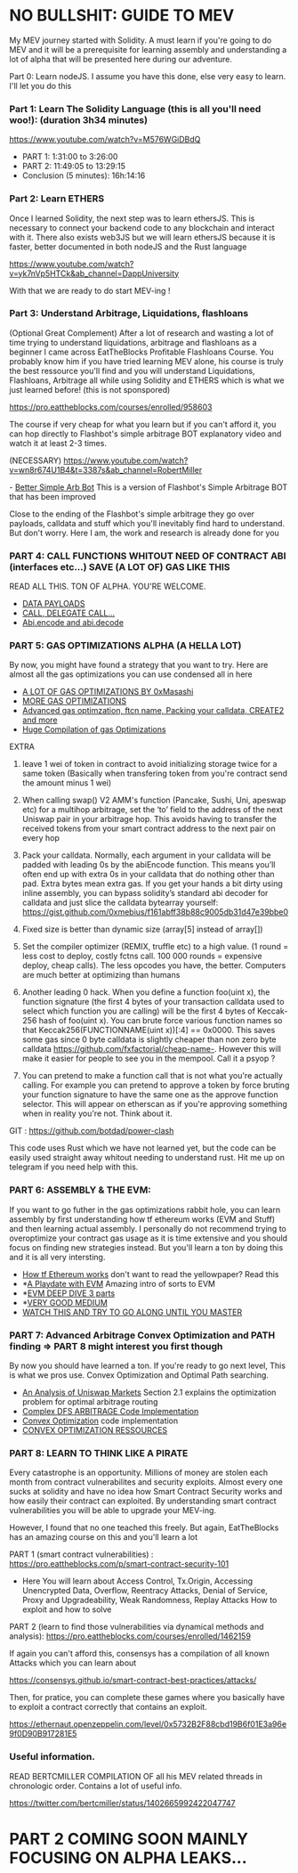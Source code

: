 # NO BULLSHIT: GUIDE TO MEV

My MEV journey started with Solidity. A must learn if you're going to do MEV and it will be a prerequisite for learning assembly and understanding a lot of alpha that will be presented here during our adventure.

 Part 0: Learn nodeJS. I assume you have this done, else very easy to learn. I'll let you do this

 ### Part 1: Learn The Solidity Language (this is all you'll need woo!): (duration 3h34 minutes)
 https://www.youtube.com/watch?v=M576WGiDBdQ
 - PART 1: 1:31:00 to 3:26:00
 - PART 2: 11:49:05 to 13:29:15
 - Conclusion (5 minutes): 16h:14:16
 
 
 ### Part 2: Learn ETHERS 
 
Once I learned Solidity, the next step was to learn ethersJS. This is necessary to connect your backend code to any blockchain and interact with it. There also exists web3JS but we will learn ethersJS because it is faster, better documented in both nodeJS and the Rust language
 
 https://www.youtube.com/watch?v=yk7nVp5HTCk&ab_channel=DappUniversity
 
 With that we are ready to do start MEV-ing !
 
 ### Part 3: Understand Arbitrage, Liquidations, flashloans
 
(Optional Great Complement) After a lot of research and wasting a lot of time trying to understand liquidations, arbitrage and flashloans as a beginner I came across EatTheBlocks Profitable Flashloans Course. You probably know him if you have tried learning MEV alone, his course is truly the best ressource you'll find and you will understand Liquidations, Flashloans, Arbitrage all while using Solidity and ETHERS which is what we just learned before! (this is not sponspored)
 
 https://pro.eattheblocks.com/courses/enrolled/958603

The course if very cheap for what you learn but if you can't afford it, you can hop directly to Flashbot's simple arbitrage BOT explanatory video and watch it at least 2-3 times. 

(NECESSARY) https://www.youtube.com/watch?v=wn8r674U1B4&t=3387s&ab_channel=RobertMiller 

- [Better Simple Arb Bot](https://github.com/jacksonConrad/better-simple-arbitrage) This is a version of Flashbot's Simple Arbitrage BOT that has been improved


Close to the ending of the Flashbot's simple arbitrage they go over payloads, calldata and stuff which you'll inevitably find hard to understand. But don't worry. Here I am, the work and research is already done for you

### PART 4: CALL FUNCTIONS WHITOUT NEED OF CONTRACT ABI (interfaces etc...) SAVE (A LOT OF) GAS LIKE THIS

READ ALL THIS. TON OF ALPHA. YOU'RE WELCOME. 

- [DATA PAYLOADS](https://medium.com/swlh/understanding-data-payloads-in-ethereum-transactions-354dbe995371)
- [CALL, DELEGATE CALL...](https://kushgoyal.com/ethereum-solidity-how-use-call-delegatecall/?fbclid=IwAR3IUpFhGjOC_Lwo2Wu5cNg5EChT5m3fqj6hAdnx5Iz31O9DkZ_hX7_gg8M#:~:text=Solidity%20has%20the%20call%20function,to%20transfer%20ether%20to%20addresse)
- [Abi.encode and abi.decode](https://medium.com/coinmonks/abi-encode-and-decode-using-solidity-2d372a03e110)

### PART 5: GAS OPTIMIZATIONS ALPHA (A HELLA LOT)

By now, you might have found a strategy that you want to try. Here are almost all the gas optimizations you can use condensed all in here

- [A LOT OF GAS OPTIMIZATIONS BY 0xMasashi](https://twitter.com/0xMasashi/status/1468994152390176770)
- [MORE GAS OPTIMIZATIONS](https://m1guelpf.blog/d0gBiaUn48Odg8G2rhs3xLIjaL8MfrWReFkjg8TmDoM?fbclid=IwAR1MztUOuQvKYX7NyEYc6LwwGK66KYXMivS-_gLIMpGb4ym9chiuBTfg4Kk)
- [Advanced gas optimzation, ftcn name, Packing your calldata, CREATE2 and more](https://medium.com/joyso/solidity-save-gas-in-smart-contract-3d9f20626ea4)
- [Huge Compilation of gas Optimizations](https://forum.openzeppelin.com/t/a-collection-of-gas-optimisation-tricks/19966/3)


EXTRA
1. leave 1 wei of token in contract to avoid initializing storage twice for a same token (Basically when transfering token from you're contract send the amount minus 1 wei)
2. When calling swap() V2 AMM's function (Pancake, Sushi, Uni, apeswap etc) for a multihop arbitrage, set the ‘to’ field to the address of the next Uniswap pair in your arbitrage hop. This avoids having to transfer the received tokens from your smart contract address to the next pair on every hop
3. Pack your calldata. Normally, each argument in your calldata will be padded with leading 0s by the abiEncode function. This means you’ll often end up with extra 0s in your calldata that do nothing other than pad. Extra bytes mean extra gas. If you get your hands a bit dirty using inline assembly, you can bypass solidity’s standard abi decoder for calldata and just slice the calldata bytearray yourself:
https://gist.github.com/0xmebius/f161abff38b88c9005db31d47e39bbe0

4.  Fixed size is better than dynamic size (array[5] instead of array[])

5. Set the compiler optimizer (REMIX, truffle etc) to a high value. (1 round = less cost to deploy, costly fctns call. 100 000 rounds = expensive deploy, cheap calls). The less opcodes you have, the better. Computers are much better at optimizing than humans

6. Another leading 0 hack. When you define a function foo(uint x), the function signature (the first 4 bytes of your transaction calldata used to select which function you are calling) will be the first 4 bytes of Keccak-256 hash of foo(uint x). You can brute force various function names so that Keccak256(FUNCTIONNAME(uint x))[:4] == 0x0000. This saves some gas since 0 byte calldata is slightly cheaper than non zero byte calldata
https://github.com/fxfactorial/cheap-name-. However this will make it easier for people to see you in the mempool. Call it a psyop ?

7. You can pretend to make a function call that is not what you're actually calling. For example you can pretend to approve a token by force bruting your
function signature to have the same one as the approve function selector. This will appear on etherscan as if you're approving something when in reality you're not. Think about it. 

GIT : https://github.com/botdad/power-clash

This code uses Rust which we have not learned yet, but the code can be easily used straight away whitout needing to understand rust. Hit me up on telegram if you need help with this.

### PART 6: ASSEMBLY & THE EVM:

If you want to go futher in the gas optimizations rabbit hole, you can learn assembly by first understanding how tf ethereum works (EVM and Stuff) and then learning actual assembly. I personally do not recommend trying to overoptimize your contract gas usage as it is time extensive and you should focus on finding new strategies instead. But you'll learn a ton by doing this and it is all very intersting.

- [How tf Ethereum works](https://www.preethikasireddy.com/post/how-does-ethereum-work-anyway) don't want to read the yellowpaper? Read this
- *[A Playdate with EVM](https://femboy.capital/evm-pt1) Amazing intro of sorts to EVM
- *[EVM DEEP DIVE 3 parts](https://substack.com/profile/80455042-noxx?fbclid=IwAR3DfpZfgit_AVbyLIIr7LoFsHsMDvN466F-ArC06Rid_S41dGQw1wTWW68)
- *[VERY GOOD MEDIUM](https://jeancvllr.medium.com/solidity-tutorial-all-about-assembly-5acdfefde05c)
- [WATCH THIS AND TRY TO GO ALONG UNTIL YOU MASTER](https://www.youtube.com/watch?v=RxL_1AfV7N4&t=2842s)


### PART 7: Advanced Arbitrage Convex Optimization and PATH finding => PART 8 might interest you first though

By now you should have learned a ton. If you're ready to go next level, This is what we pros use. Convex Optimization and Optimal Path searching.

- [An Analysis of Uniswap Markets](https://arxiv.org/pdf/1911.03380.pdf) Section 2.1 explains the optimization problem for optimal arbitrage routing
- [Complex DFS ARBITRAGE Code Implementation](https://github.com/ccyanxyz/uniswap-arbitrage-analysis?fbclid=IwAR1qsAiM_DAOBWGtp5yAhRF7hHHCFSMzFzA4YIBfgNQvdJuR79J8QlZiPbk)
- [Convex Optimization](https://baincapitalcrypto.com/introducing-cfmmrouter-jl/) code implementation
- [CONVEX OPTIMIZATION RESSOURCES](https://twitter.com/0x_emperor/status/1516753295024726019)

### PART 8: LEARN TO THINK LIKE A PIRATE

Every catastrophe is an opportunity. Millions of money are stolen each month from contract vulnerabilites and security exploits. Almost every one sucks at solidity and have no idea how Smart Contract Security works and how easily their contract can exploited. By understanding smart contract vulnerabilities you will be able to upgrade your MEV-ing.

However, I found that no one teached this freely. But again, EatTheBlocks has an amazing course on this and you'll learn a lot 

 PART 1 (smart contract vulnerabilities) : https://pro.eattheblocks.com/p/smart-contract-security-101
 - Here You will learn about Access Control, Tx.Origin, Accessing Unencrypted Data, Overflow, Reentracy Attacks, Denial of Service, Proxy and Upgradeability, Weak Randomness, Replay Attacks How to exploit and how to solve
 
 PART 2 (learn to find those vulnerabilities via dynamical methods and analysis): https://pro.eattheblocks.com/courses/enrolled/1462159 
 
 If again you can't afford this, consensys has a compilation of all known Attacks which you can learn about
 
 https://consensys.github.io/smart-contract-best-practices/attacks/
 
 
 Then, for pratice, you can complete these games where you basically have to exploit a contract correctly that contains an exploit.
 
 
https://ethernaut.openzeppelin.com/level/0x5732B2F88cbd19B6f01E3a96e9f0D90B917281E5



### Useful information.

 
READ BERTCMILLER COMPILATION OF all his MEV related threads in chronologic order. Contains a lot of useful info.

https://twitter.com/bertcmiller/status/1402665992422047747



# PART 2 COMING SOON MAINLY FOCUSING ON ALPHA LEAKS...

